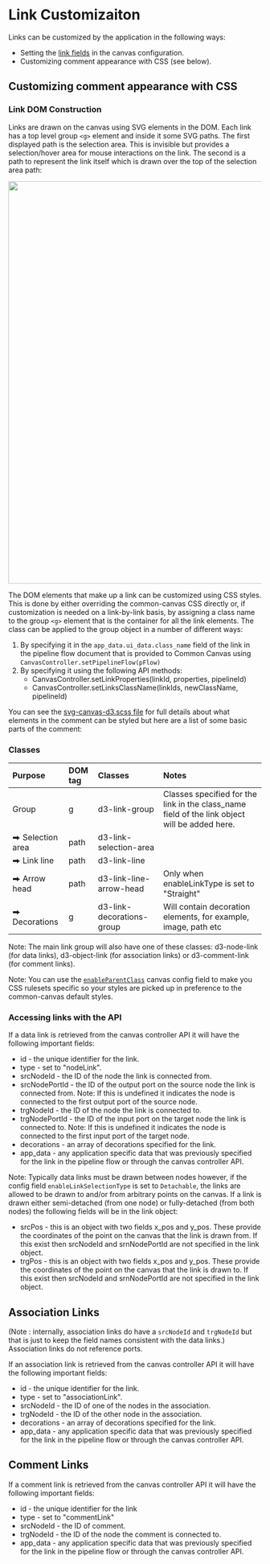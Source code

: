 # Link Customizaiton

Links can be customized by the application in the following ways:

* Setting the [link fields](03.02.01-canvas-config.md/#links) in  the canvas configuration.
* Customizing comment appearance with CSS (see below).


## Customizing comment appearance with CSS

### Link DOM Construction

Links are drawn on the canvas using SVG elements in the DOM. Each link has a top level group `<g>` element and inside it some SVG paths. The first displayed path is the selection area. This is invisible but provides a selection/hover area for mouse interactions on the link. The second is a path to represent the link itself which is drawn over the top of the selection area path:

<img src="../assets/cc-link-elements-dom.png" width="800" />

The DOM elements that make up a link can be customized using CSS styles. This is done by either overriding the common-canvas CSS directly or, if customization is needed on a link-by-link basis, by assigning a class name to the group `<g>` element that is the container for all the link elements. The class can be applied to the group object in a number of different ways:

1. By specifying it in the `app_data.ui_data.class_name` field of the link in the pipeline flow document that is provided to Common Canvas using `CanvasController.setPipelineFlow(pFlow)`
2. By specifying it using the following API methods:
    * CanvasController.setLinkProperties(linkId, properties, pipelineId)
    * CanvasController.setLinksClassName(linkIds, newClassName, pipelineId)

You can see the [svg-canvas-d3.scss file](https://github.com/elyra-ai/canvas/blob/main/canvas_modules/common-canvas/src/common-canvas/svg-canvas-d3.scss) for full details about what elements in the comment can be styled but here are a list of some basic parts of the comment:


### Classes

| Purpose      | DOM tag                             | Classes      | Notes                            |
| :---------- | :----------------------------------- | :---------- | :----------------------------------- |
|Group	| g |	d3-link-group |	Classes specified for the link in the class_name field of the link object will be added here. |
|⮕ Selection area|	path |	d3-link-selection-area	| |
|⮕ Link line	| path |	d3-link-line |	 |
|⮕ Arrow head	| path |	d3-link-line-arrow-head |	Only when enableLinkType is set to "Straight" |
|⮕ Decorations	| g |	d3-link-decorations-group |	Will contain decoration elements, for example, image, path etc |

Note: The main link group will also have one of these classes: d3-node-link (for data links), d3-object-link (for association links) or d3-comment-link (for comment links).


Note: You can use the [`enableParentClass`](03.02.01-canvas-config.md#enableparentclass) canvas config field to make you CSS rulesets specific so your styles are picked up in preference to the common-canvas default styles.

### Accessing links with the API

If a data link is retrieved from the canvas controller API it will have the following important fields:

* id - the unique identifier for the link.
* type - set to "nodeLink".
* srcNodeId - the ID of the node the link is connected from.
* srcNodePortId - the ID of the output port on the source node the link is connected from. Note: If this is undefined it indicates the node is connected to the first output port of the source node.
* trgNodeId - the ID of the node the link is connected to.
* trgNodePortId - the ID of the input port on the target node the link is connected to. Note: If this is undefined it indicates the node is connected to the first input port of the target node.
* decorations - an array of decorations specified for the link.
* app_data - any application specific data that was previously specified for the link in the pipeline flow or through the canvas controller API.

Note: Typically data links must be drawn between nodes however, if the config field `enableLinkSelectionType` is set to `Detachable`, the links are allowed to be drawn to and/or from arbitrary points on the canvas. If a link is drawn either semi-detached (from one node) or fully-detached (from both nodes) the following fields will be in the link object:

* srcPos - this is an object with two fields x_pos and y_pos. These provide the coordinates of the point on the canvas that the link is drawn from. If this exist then srcNodeId and srnNodePortId are not specified in the link object.
* trgPos - this is an object with two fields x_pos and y_pos. These provide the coordinates of the point on the canvas that the link is drawn to. If this exist then srcNodeId and srnNodePortId are not specified in the link object.

## Association Links

 (Note : internally, association links do have a `srcNodeId` and `trgNodeId` but that is just to keep the field names consistent with the data links.) Association links do not reference ports.

If an association link is retrieved from the canvas controller API it will have the following important fields:

* id - the unique identifier for the link.
* type - set to "associationLink".
* srcNodeId - the ID of one of the nodes in the association.
* trgNodeId - the ID of the other node in the association.
* decorations - an array of decorations specified for the link.
* app_data - any application specific data that was previously specified for the link in the pipeline flow or through the canvas controller API.

## Comment Links

If a comment link is retrieved from the canvas controller API it will have the following important fields:

* id - the unique identifier for the link
* type - set to "commentLink"
* srcNodeId - the ID of comment.
* trgNodeId - the ID of the node the comment is connected to.
* app_data - any application specific data that was previously specified for the link in the pipeline flow or through the canvas controller API.

